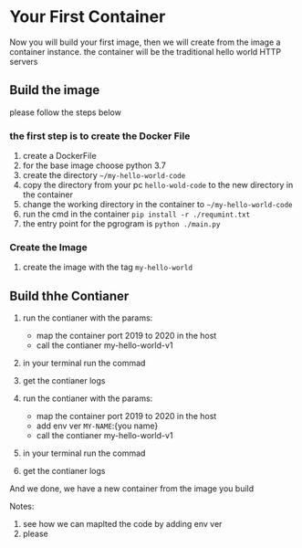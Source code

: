 # Your First Container

Now you will build your first image,
then we will create from the image a container instance.
the container will be the traditional hello world HTTP servers

## Build the image
please follow the steps below

 ### the first step is to create the Docker File
1. create a DockerFile
2. for the base image choose python 3.7
3. create the directory `~/my-hello-world-code`
3. copy the directory from your pc `hello-wold-code` to the new directory in the container
4. change the working directory in the container to `~/my-hello-world-code`
5. run the cmd in the container `pip install -r ./requmint.txt`
6. the entry point for the pgrogram is `python ./main.py`

### Create the Image
1. create the image with the tag `my-hello-world`

## Build thhe Contianer
1. run the contianer with the params:
    * map the container port 2019 to 2020 in the host
    * call the contianer my-hello-world-v1
2. in your terminal run the commad 
3. get the contianer logs


1. run the contianer with the params:
    * map the container port 2019 to 2020 in the host
    * add env ver `MY-NAME`:{you name} 
    * call the contianer my-hello-world-v1
2. in your terminal run the commad 
3. get the contianer logs


And we done,
we have a new container from the image you build


Notes:
1. see how we can maplted the code by adding env ver
2. please 